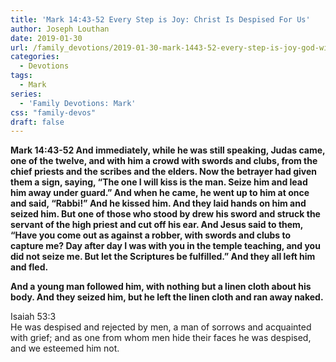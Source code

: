 ```yaml
---
title: 'Mark 14:43-52 Every Step is Joy: Christ Is Despised For Us'
author: Joseph Louthan
date: 2019-01-30
url: /family_devotions/2019-01-30-mark-1443-52-every-step-is-joy-god-will.md/
categories:
  - Devotions
tags:
  - Mark
series:
  - 'Family Devotions: Mark'
css: "family-devos"
draft: false
---
```


**Mark 14:43-52 And immediately, while he was still speaking, Judas came, one of the twelve, and with him a crowd with swords and clubs, from the chief priests and the scribes and the elders. Now the betrayer had given them a sign, saying, “The one I will kiss is the man. Seize him and lead him away under guard.” And when he came, he went up to him at once and said, “Rabbi!” And he kissed him. And they laid hands on him and seized him. But one of those who stood by drew his sword and struck the servant of the high priest and cut off his ear. And Jesus said to them, “Have you come out as against a robber, with swords and clubs to capture me? Day after day I was with you in the temple teaching, and you did not seize me. But let the Scriptures be fulfilled.” And they all left him and fled.**

**And a young man followed him, with nothing but a linen cloth about his body. And they seized him, but he left the linen cloth and ran away naked.**

Isaiah 53:3  
  He was despised and rejected by men,
  a man of sorrows and acquainted with grief;
  and as one from whom men hide their faces
  he was despised, and we esteemed him not.
